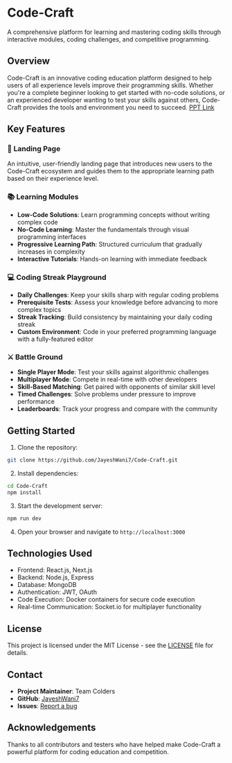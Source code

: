 # Code-Craft

A comprehensive platform for learning and mastering coding skills through interactive modules, coding challenges, and competitive programming.

## Overview

Code-Craft is an innovative coding education platform designed to help users of all experience levels improve their programming skills. Whether you're a complete beginner looking to get started with no-code solutions, or an experienced developer wanting to test your skills against others, Code-Craft provides the tools and environment you need to succeed.
[PPT Link](https://www.canva.com/design/DAGgiVtx80U/YaoOowtj1vV8eLi3hSl9iA/edit?ui=eyJEIjp7IlAiOnsiQiI6ZmFsc2V9fX0)

## Key Features

### 🚀 Landing Page
An intuitive, user-friendly landing page that introduces new users to the Code-Craft ecosystem and guides them to the appropriate learning path based on their experience level.

### 📚 Learning Modules
- **Low-Code Solutions**: Learn programming concepts without writing complex code
- **No-Code Learning**: Master the fundamentals through visual programming interfaces
- **Progressive Learning Path**: Structured curriculum that gradually increases in complexity
- **Interactive Tutorials**: Hands-on learning with immediate feedback

### 💻 Coding Streak Playground
- **Daily Challenges**: Keep your skills sharp with regular coding problems
- **Prerequisite Tests**: Assess your knowledge before advancing to more complex topics
- **Streak Tracking**: Build consistency by maintaining your daily coding streak
- **Custom Environment**: Code in your preferred programming language with a fully-featured editor

### ⚔️ Battle Ground
- **Single Player Mode**: Test your skills against algorithmic challenges
- **Multiplayer Mode**: Compete in real-time with other developers
- **Skill-Based Matching**: Get paired with opponents of similar skill level
- **Timed Challenges**: Solve problems under pressure to improve performance
- **Leaderboards**: Track your progress and compare with the community

## Getting Started

1. Clone the repository:
```bash
git clone https://github.com/JayeshWani7/Code-Craft.git
```

2. Install dependencies:
```bash
cd Code-Craft
npm install
```

3. Start the development server:
```bash
npm run dev
```

4. Open your browser and navigate to `http://localhost:3000`

## Technologies Used

- Frontend: React.js, Next.js
- Backend: Node.js, Express
- Database: MongoDB
- Authentication: JWT, OAuth
- Code Execution: Docker containers for secure code execution
- Real-time Communication: Socket.io for multiplayer functionality
 

## License

This project is licensed under the MIT License - see the [LICENSE](LICENSE) file for details.

## Contact

- **Project Maintainer**: Team Colders
- **GitHub**: [JayeshWani7](https://github.com/JayeshWani7)
- **Issues**: [Report a bug](https://github.com/JayeshWani7/Code-Craft/issues)

## Acknowledgements

Thanks to all contributors and testers who have helped make Code-Craft a powerful platform for coding education and competition.
